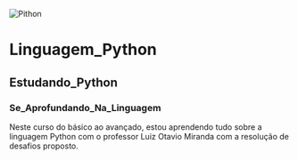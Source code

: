![Pithon](https://camo.githubusercontent.com/fbc3c194bf38cb54d8fee74744da8a4f2d82b453fa8b2a9fa61c6ff047c5b9e8/68747470733a2f2f6d656469612e67697068792e636f6d2f6d656469612f6548397361775162616a41514d2f736f757263652e676966)

# Linguagem_Python
## Estudando_Python
### Se_Aprofundando_Na_Linguagem

Neste curso do básico ao avançado, estou aprendendo tudo sobre a linguagem Python com o professor Luiz Otavio Miranda com a resolução de desafios proposto.
